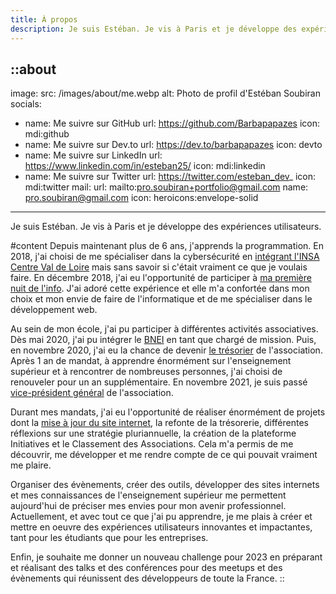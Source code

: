 ```yaml
---
title: À propos
description: Je suis Estéban. Je vis à Paris et je développe des expériences utilisateurs.  
---
```


::about
---
image:
  src: /images/about/me.webp
  alt: Photo de profil d'Estéban Soubiran
socials:
- name: Me suivre sur GitHub
  url: https://github.com/Barbapapazes
  icon: mdi:github
- name: Me suivre sur Dev.to
  url: https://dev.to/barbapapazes
  icon: devto
- name: Me suivre sur LinkedIn
  url: https://www.linkedin.com/in/esteban25/
  icon: mdi:linkedin
- name: Me suivre sur Twitter
  url: https://twitter.com/esteban_dev_
  icon: mdi:twitter
mail: 
  url: mailto:pro.soubiran+portfolio@gmail.com
  name: pro.soubiran@gmail.com
  icon: heroicons:envelope-solid
---
Je suis Estéban. Je vis à Paris et je développe des expériences utilisateurs.  

#content
Depuis maintenant plus de 6 ans, j'apprends la programmation. En 2018, j'ai choisi de me spécialiser dans la cybersécurité en [intégrant l'INSA Centre Val de Loire](../4.experience/eleve-ingénieur.md) mais sans savoir si c'était vraiment ce que je voulais faire. En décembre 2018, j'ai eu l'opportunité de participer à [ma première nuit de l'info](../2.projects/involvment-nuit-de-linfo.md). J'ai adoré cette expérience et elle m'a confortée dans mon choix et mon envie de faire de l'informatique et de me spécialiser dans le développement web.

Au sein de mon école, j'ai pu participer à différentes activités associatives. Dès mai 2020, j'ai pu intégrer le [BNEI](https://bnei.fr) en tant que chargé de mission. Puis, en novembre 2020, j'ai eu la chance de devenir [le trésorier](../4.experience/tresorier-bnei.md) de l'association. Après 1 an de mandat, à apprendre énormément sur l'enseignement supérieur et à rencontrer de nombreuses personnes, j'ai choisi de renouveler pour un an supplémentaire. En novembre 2021, je suis passé [vice-président général](../4.experience/vice-president-general-bnei) de l'association.

Durant mes mandats, j'ai eu l'opportunité de réaliser énormément de projets dont la [mise à jour du site internet](../2.projects/restore-bnei-fr.md), la refonte de la trésorerie, différentes réflexions sur une stratégie pluriannuelle, la création de la plateforme Initiatives et le Classement des Associations. Cela m'a permis de me découvrir, me développer et me rendre compte de ce qui pouvait vraiment me plaire. 

Organiser des évènements, créer des outils, développer des sites internets et mes connaissances de l'enseignement supérieur me permettent aujourd'hui de préciser mes envies pour mon avenir professionnel.
Actuellement, et avec tout ce que j'ai pu apprendre, je me plais à créer et mettre en oeuvre des expériences utilisateurs innovantes et impactantes, tant pour les étudiants que pour les entreprises.

Enfin, je souhaite me donner un nouveau challenge pour 2023 en préparant et réalisant des talks et des conférences pour des meetups et des évènements qui réunissent des développeurs de toute la France. 
::
